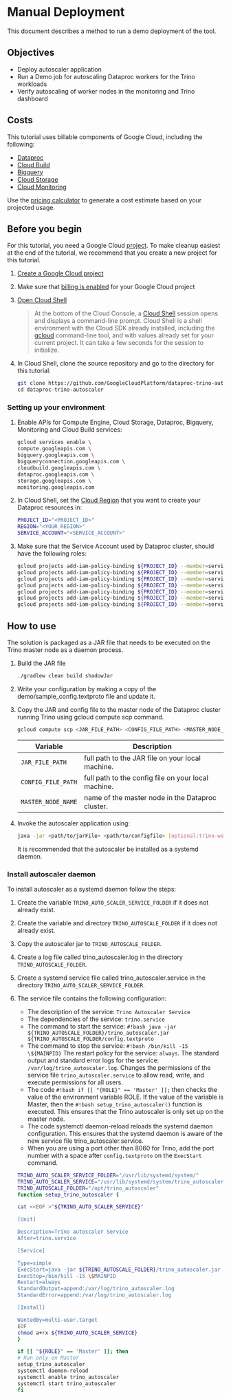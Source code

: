 # Manual Deployment

This document describes a method to run a demo deployment of the tool.

## Objectives

-   Deploy autoscaler application
-   Run a Demo job for autoscaling Dataproc workers for the Trino workloads
-   Verify autoscaling of worker nodes in the monitoring and Trino dashboard

## Costs

This tutorial uses billable components of Google Cloud, including the following:

-   [Dataproc](https://cloud.google.com/dataproc/pricing)
-   [Cloud Build](https://cloud.google.com/build/pricing)
-   [Bigquery](https://cloud.google.com/bigquery/pricing)
-   [Cloud Storage](https://cloud.google.com/storage/pricing)
-   [Cloud Monitoring](https://cloud.google.com/stackdriver/pricing)

Use the [pricing calculator](https://cloud.google.com/products/calculator) to
generate a cost estimate based on your projected usage.

## Before you begin

For this tutorial, you need a Google Cloud
[project](https://cloud.google.com/resource-manager/docs/cloud-platform-resource-hierarchy#projects).
To make cleanup easiest at the end of the tutorial, we recommend that you create
a new project for this tutorial.

1.  [Create a Google Cloud project](https://console.cloud.google.com/projectselector2/home/dashboard)
1.  Make sure that
    [billing is enabled](https://support.google.com/cloud/answer/6293499#enable-billing)
    for your Google Cloud project
1.  [Open Cloud Shell](https://console.cloud.google.com/?cloudshell=true)

    > At the bottom of the Cloud Console, a
    > [Cloud Shell](https://cloud.google.com/shell/docs/features) session opens
    > and displays a command-line prompt. Cloud Shell is a shell environment
    > with the Cloud SDK already installed, including the
    > [gcloud](https://cloud.google.com/sdk/gcloud/) command-line tool, and with
    > values already set for your current project. It can take a few seconds for
    > the session to initialize.

1.  In Cloud Shell, clone the source repository and go to the directory for this
    tutorial:

    ```bash
    git clone https://github.com/GoogleCloudPlatform/dataproc-trino-autoscaler.git\
    cd dataproc-trino-autoscaler
    ```

### Setting up your environment

1.  Enable APIs for Compute Engine, Cloud Storage, Dataproc, Bigquery,
    Monitoring and Cloud Build services:

    ```bash
    gcloud services enable \
    compute.googleapis.com \
    bigquery.googleapis.com \
    bigqueryconnection.googleapis.com \
    cloudbuild.googleapis.com \
    dataproc.googleapis.com \
    storage.googleapis.com \
    monitoring.googleapis.com
    ```

1.  In Cloud Shell, set the
    [Cloud Region](https://cloud.google.com/compute/docs/regions-zones#available)
    that you want to create your Dataproc resources in:

    ```bash
    PROJECT_ID="<PROJECT_ID>"
    REGION="<YOUR_REGION>"
    SERVICE_ACCOUNT="<SERVICE_ACCOUNT>"
    ```

1.  Make sure that the Service Account used by Dataproc cluster, should have the
    following roles:

    ```bash
    gcloud projects add-iam-policy-binding ${PROJECT_ID} --member=serviceAccount:${SERVICE_ACCOUNT} --role=roles/compute.admin && \
    gcloud projects add-iam-policy-binding ${PROJECT_ID} --member=serviceAccount:${SERVICE_ACCOUNT} --role=roles/bigquery.dataViewer && \
    gcloud projects add-iam-policy-binding ${PROJECT_ID} --member=serviceAccount:${SERVICE_ACCOUNT} --role=roles/bigquery.user && \
    gcloud projects add-iam-policy-binding ${PROJECT_ID} --member=serviceAccount:${SERVICE_ACCOUNT} --role=roles/dataproc.editor && \
    gcloud projects add-iam-policy-binding ${PROJECT_ID} --member=serviceAccount:${SERVICE_ACCOUNT} --role=roles/dataproc.worker && \
    gcloud projects add-iam-policy-binding ${PROJECT_ID} --member=serviceAccount:${SERVICE_ACCOUNT} --role=roles/monitoring.viewer && \
    gcloud projects add-iam-policy-binding ${PROJECT_ID} --member=serviceAccount:${SERVICE_ACCOUNT} --role=roles/storage.objectViewer
    ```

## How to use

The solution is packaged as a JAR file that needs to be executed on the Trino
master node as a daemon process.

1.  Build the JAR file

    ```bash
    ./gradlew clean build shadowJar
    ```

1.  Write your configuration by making a copy of the
    demo/sample_config.textproto file and update it.

1.  Copy the JAR and config file to the master node of the Dataproc cluster
    running Trino using gcloud compute scp command.

    ```bash
    gcloud compute scp <JAR_FILE_PATH> <CONFIG_FILE_PATH> <MASTER_NODE_NAME>:~/.
    ```

    Variable           | Description
    ------------------ | ---------------------------------------------------
    `JAR_FILE_PATH`    | full path to the JAR file on your local machine.
    `CONFIG_FILE_PATH` | full path to the config file on your local machine.
    `MASTER_NODE_NAME` | name of the master node in the Dataproc cluster.

1.  Invoke the autoscaler application using:

    ```bash
    java -jar <path/to/jarFile> <path/to/configfile> [optional:trino-worker-port:-8060]
    ```

    It is recommended that the autoscaler be installed as a systemd daemon.

### Install autoscaler daemon

To install autoscaler as a systemd daemon follow the steps:

1.  Create the variable `TRINO_AUTO_SCALER_SERVICE_FOLDER` if it does not
    already exist.
1.  Create the variable and directory `TRINO_AUTOSCALE_FOLDER` if it does not
    already exist.
1.  Copy the autoscaler jar to `TRINO_AUTOSCALE_FOLDER`.
1.  Create a log file called trino_autoscaler.log in the directory
    `TRINO_AUTOSCALE_FOLDER`.
1.  Create a systemd service file called trino_autoscaler.service in the
    directory `TRINO_AUTO_SCALER_SERVICE_FOLDER`.
1.  The service file contains the following configuration:

    -   The description of the service: `Trino Autoscaler Service`
    -   The dependencies of the service: `trino.service`
    -   The command to start the service: `#!bash java -jar
        ${TRINO_AUTOSCALE_FOLDER}/trino_autoscaler.jar
        ${TRINO_AUTOSCALE_FOLDER/config.textproto`
    -   The command to stop the service: `#!bash /bin/kill -15 \${MAINPID}` The
        restart policy for the service: `always`. The standard output and
        standard error logs for the service: `/var/log/trino_autoscaler.log`.
        Changes the permissions of the service file `trino_autoscaler.service`
        to allow read, write, and execute permissions for all users.
    -   The code `#!bash if [[ "{ROLE}" == 'Master' ]];` then checks the value
        of the environment variable ROLE. If the value of the variable is
        Master, then the `#!bash setup_trino_autoscaler()` function is executed.
        This ensures that the Trino autoscaler is only set up on the master
        node.
    -   The code systemctl daemon-reload reloads the systemd daemon
        configuration. This ensures that the systemd daemon is aware of the new
        service file trino_autoscaler.service.
    -   When you are using a port other than 8060 for Trino,
        add the port number with a space after `config.textproto`
        on the `ExecStart` command.

    ```bash
    TRINO_AUTO_SCALER_SERVICE_FOLDER="/usr/lib/systemd/system/"
    TRINO_AUTO_SCALER_SERVICE="/usr/lib/systemd/system/trino_autoscaler.service"
    TRINO_AUTOSCALE_FOLDER="/opt/trino_autoscaler"
    function setup_trino_autoscaler {

    cat <<EOF >"${TRINO_AUTO_SCALER_SERVICE}"

    [Unit]

    Description=Trino autoscaler Service
    After=trino.service

    [Service]

    Type=simple
    ExecStart=java -jar ${TRINO_AUTOSCALE_FOLDER}/trino_autoscaler.jar ${TRINO_AUTOSCALE_FOLDER}/config.textproto
    ExecStop=/bin/kill -15 \$MAINPID
    Restart=always
    StandardOutput=append:/var/log/trino_autoscaler.log
    StandardError=append:/var/log/trino_autoscaler.log

    [Install]

    WantedBy=multi-user.target
    EOF
    chmod a+rx ${TRINO_AUTO_SCALER_SERVICE}
    }

    if [[ "${ROLE}" == 'Master' ]]; then
    # Run only on Master
    setup_trino_autoscaler
    systemctl daemon-reload
    systemctl enable trino_autoscaler
    systemctl start trino_autoscaler
    fi
    ```
